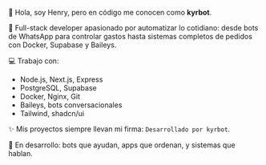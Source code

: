 👋 Hola, soy Henry, pero en código me conocen como **kyrbot**.

🧠 Full-stack developer apasionado por automatizar lo cotidiano: desde bots de WhatsApp para controlar gastos hasta sistemas completos de pedidos con Docker, Supabase y Baileys.

💻 Trabajo con:
- Node.js, Next.js, Express
- PostgreSQL, Supabase
- Docker, Nginx, Git
- Baileys, bots conversacionales
- Tailwind, shadcn/ui

✨ Mis proyectos siempre llevan mi firma: `Desarrollado por kyrbot`.

🚀 En desarrollo: bots que ayudan, apps que ordenan, y sistemas que hablan.
